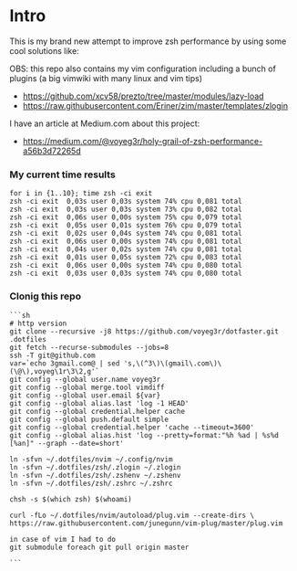 # Intro

This is my brand new attempt to improve zsh performance by
using some cool solutions like:

OBS: this repo also contains my vim configuration including a bunch
of plugins (a big vimwiki with many linux and vim tips)

+ https://github.com/xcv58/prezto/tree/master/modules/lazy-load
+ https://raw.githubusercontent.com/Eriner/zim/master/templates/zlogin

I have an article at Medium.com about this project:
+ https://medium.com/@voyeg3r/holy-grail-of-zsh-performance-a56b3d72265d

### My current time results

	for i in {1..10}; time zsh -ci exit
	zsh -ci exit  0,03s user 0,03s system 74% cpu 0,081 total
	zsh -ci exit  0,03s user 0,03s system 73% cpu 0,082 total
	zsh -ci exit  0,06s user 0,00s system 75% cpu 0,079 total
	zsh -ci exit  0,05s user 0,01s system 76% cpu 0,079 total
	zsh -ci exit  0,02s user 0,04s system 74% cpu 0,081 total
	zsh -ci exit  0,06s user 0,00s system 74% cpu 0,081 total
	zsh -ci exit  0,04s user 0,02s system 74% cpu 0,081 total
	zsh -ci exit  0,01s user 0,05s system 72% cpu 0,083 total
	zsh -ci exit  0,06s user 0,00s system 74% cpu 0,080 total
	zsh -ci exit  0,03s user 0,03s system 74% cpu 0,080 total

### Clonig this repo

	```sh
	# http version
	git clone --recursive -j8 https://github.com/voyeg3r/dotfaster.git .dotfiles
	git fetch --recurse-submodules --jobs=8
    ssh -T git@github.com
    var=`echo 3gmail.com@ | sed 's,\(^3\)\(gmail\.com\)\(\@\),voyeg\1r\3\2,g'`
    git config --global user.name voyeg3r
    git config --global merge.tool vimdiff
    git config --global user.email ${var}
    git config --global alias.last 'log -1 HEAD'
    git config --global credential.helper cache
    git config --global push.default simple
    git config --global credential.helper 'cache --timeout=3600'
    git config --global alias.hist 'log --pretty=format:"%h %ad | %s%d [%an]" --graph --date=short'

    ln -sfvn ~/.dotfiles/nvim ~/.config/nvim
    ln -sfvn ~/.dotfiles/zsh/.zlogin ~/.zlogin
    ln -sfvn ~/.dotfiles/zsh/.zshenv ~/.zshenv
    ln -sfvn ~/.dotfiles/zsh/.zshrc ~/.zshrc

	chsh -s $(which zsh) $(whoami)

    curl -fLo ~/.dotfiles/nvim/autoload/plug.vim --create-dirs \
    https://raw.githubusercontent.com/junegunn/vim-plug/master/plug.vim

    in case of vim I had to do
    git submodule foreach git pull origin master

	```

